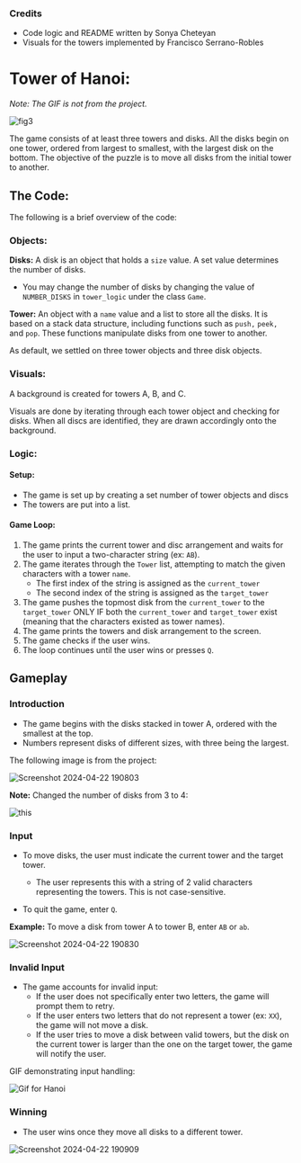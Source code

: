 ### Credits
- Code logic and README written by Sonya Cheteyan
- Visuals for the towers implemented by Francisco Serrano-Robles

# Tower of Hanoi:
*Note: The GIF is not from the project.*

![fig3](https://github.com/Soch04/Tower-of-Hanoi/assets/79487467/20a2bede-7291-47c1-aabf-59ff697f6e66)

The game consists of at least three towers and disks. All the disks begin on one tower, ordered from largest to smallest, with the largest disk on the bottom. 
The objective of the puzzle is to move all disks from the initial tower to another. 

## The Code:
The following is a brief overview of the code:

### Objects:
**Disks:**
A disk is an object that holds a `size` value. A set value determines the number of disks.
- You may change the number of disks by changing the value of `NUMBER_DISKS` in  `tower_logic` under the class `Game`.

**Tower:**
An object with a `name` value and a list to store all the disks. It is based on a stack data structure, including functions such as `push,` `peek,` and `pop`. 
These functions manipulate disks from one tower to another.

As default, we settled on three tower objects and three disk objects. 

### Visuals:
A background is created for towers A, B, and C.

Visuals are done by iterating through each tower object and checking for disks. When all discs are identified, they are drawn accordingly onto the background.

### Logic:
#### Setup:
- The game is set up by creating a set number of tower objects and discs
- The towers are put into a list.

#### Game Loop:
1. The game prints the current tower and disc arrangement and waits for the user to input a two-character string (ex: `AB`). 
2. The game iterates through the `Tower` list, attempting to match the given characters with a tower `name`.
   - The first index of the string is assigned as the `current_tower`
   - The second index of the string is assigned as the `target_tower`
3. The game pushes the topmost disk from the `current_tower` to the `target_tower` ONLY IF both the `current_tower` and `target_tower` exist (meaning that the characters existed as tower names).
4. The game prints the towers and disk arrangement to the screen.
5. The game checks if the user wins.
6. The loop continues until the user wins or presses `Q`.

## Gameplay
### Introduction
- The game begins with the disks stacked in tower A, ordered with the smallest at the top.
- Numbers represent disks of different sizes, with three being the largest.
  
The following image is from the project:

![Screenshot 2024-04-22 190803](https://github.com/Soch04/Tower-of-Hanoi/assets/79487467/e11151ed-faee-4104-816e-98761dd65f72)

**Note:** Changed the number of disks from 3 to 4:

![this](https://github.com/Soch04/Tower-of-Hanoi/assets/79487467/35ddc56d-c279-40df-a119-ec961144997b)


### Input

- To move disks, the user must indicate the current tower and the target tower.
  - The user represents this with a string of 2 valid characters representing the towers. This is not case-sensitive.
 
- To quit the game, enter `Q`.

**Example:** To move a disk from tower A to tower B, enter `AB` or  `ab`.

![Screenshot 2024-04-22 190830](https://github.com/Soch04/Tower-of-Hanoi/assets/79487467/3d2e7098-aaa7-48d9-84d4-577deb8a2c0b)

### Invalid Input

- The game accounts for invalid input:
  - If the user does not specifically enter two letters, the game will prompt them to retry.
  - If the user enters two letters that do not represent a tower (ex: `XX`), the game will not move a disk.
  - If the user tries to move a disk between valid towers, but the disk on the current tower is larger than the one on the target tower, the game will notify the user.
    
GIF demonstrating input handling:

![Gif for Hanoi](https://github.com/Soch04/Tower-of-Hanoi/assets/79487467/c26e6ee7-9718-49bc-ac0f-2d4e8da0701b)

### Winning
- The user wins once they move all disks to a different tower.

![Screenshot 2024-04-22 190909](https://github.com/Soch04/Tower-of-Hanoi/assets/79487467/c59f8d0a-65a2-4fb4-ae80-684d1784a175)





